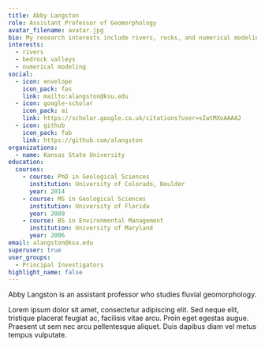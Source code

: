 ```yaml
---
title: Abby Langston
role: Assistant Professor of Geomorphology
avatar_filename: avatar.jpg
bio: My research interests include rivers, rocks, and numerical modeling.
interests:
  - rivers
  - bedrock valleys
  - numerical modeling
social:
  - icon: envelope
    icon_pack: fas
    link: mailto:alangston@ksu.edu
  - icon: google-scholar
    icon_pack: ai
    link: https://scholar.google.co.uk/citations?user=sIwtMXoAAAAJ
  - icon: github
    icon_pack: fab
    link: https://github.com/alangston
organizations:
  - name: Kansas State University
education:
  courses:
    - course: PhD in Geological Sciences
      institution: University of Colorado, Boulder
      year: 2014
    - course: MS in Geological Sciences
      institution: University of Florida
      year: 2009
    - course: BS in Environmental Management
      institution: University of Maryland
      year: 2006
email: alangston@ksu.edu
superuser: true
user_groups:
  - Principal Investigators
highlight_name: false
---
```

Abby Langston is an assistant professor who studies fluvial geomorphology.

Lorem ipsum dolor sit amet, consectetur adipiscing elit. Sed neque elit, tristique placerat feugiat ac, facilisis vitae arcu. Proin eget egestas augue. Praesent ut sem nec arcu pellentesque aliquet. Duis dapibus diam vel metus tempus vulputate.